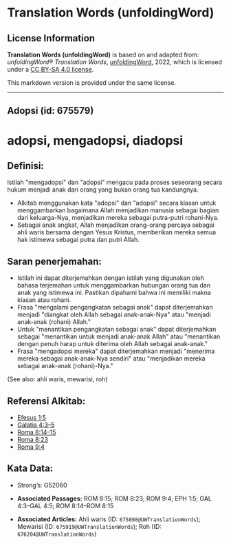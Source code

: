 # Translation Words (unfoldingWord)

## License Information

**Translation Words (unfoldingWord)** is based on and adapted from: _unfoldingWord® Translation Words_, [unfoldingWord](https://unfoldingword.org/utw), 2022, which is licensed under a [CC BY-SA 4.0 license](https://creativecommons.org/licenses/by-sa/4.0/legalcode.en).

This markdown version is provided under the same license.



--------------------------------

## Adopsi (id: 675579)

adopsi, mengadopsi, diadopsi
============================

Definisi:
---------

Istilah "mengadopsi" dan "adopsi" mengacu pada proses seseorang secara hukum menjadi anak dari orang yang bukan orang tua kandungnya.

* Alkitab menggunakan kata "adopsi" dan "adopsi" secara kiasan untuk menggambarkan bagaimana Allah menjadikan manusia sebagai bagian dari keluarga\-Nya, menjadikan mereka sebagai putra\-putri rohani\-Nya.
* Sebagai anak angkat, Allah menjadikan orang\-orang percaya sebagai ahli waris bersama dengan Yesus Kristus, memberikan mereka semua hak istimewa sebagai putra dan putri Allah.

Saran penerjemahan:
-------------------

* Istilah ini dapat diterjemahkan dengan istilah yang digunakan oleh bahasa terjemahan untuk menggambarkan hubungan orang tua dan anak yang istimewa ini. Pastikan dipahami bahwa ini memiliki makna kiasan atau rohani.
* Frasa "mengalami pengangkatan sebagai anak" dapat diterjemahkan menjadi "diangkat oleh Allah sebagai anak\-anak\-Nya" atau "menjadi anak\-anak (rohani) Allah."
* Untuk "menantikan pengangkatan sebagai anak" dapat diterjemahkan sebagai "menantikan untuk menjadi anak\-anak Allah" atau "menantikan dengan penuh harap untuk diterima oleh Allah sebagai anak\-anak."
* Frasa "mengadopsi mereka" dapat diterjemahkan menjadi "menerima mereka sebagai anak\-anak\-Nya sendiri" atau "menjadikan mereka sebagai anak\-anak (rohani)\-Nya."

(See also: ahli waris, mewarisi, roh)

Referensi Alkitab:
------------------

* [Efesus 1:5](https://ref.ly/Eph1:5)
* [Galatia 4:3–5](https://ref.ly/Gal4:3-Gal4:5)
* [Roma 8:14–15](https://ref.ly/Rom8:14-Rom8:15)
* [Roma 8:23](https://ref.ly/Rom8:23)
* [Roma 9:4](https://ref.ly/Rom9:4)

Kata Data:
----------

* Strong’s: G52060

* **Associated Passages:** ROM 8:15; ROM 8:23; ROM 9:4; EPH 1:5; GAL 4:3–GAL 4:5; ROM 8:14–ROM 8:15
* **Associated Articles:** Ahli waris (ID: `675898@UWTranslationWords`); Mewarisi (ID: `675919@UWTranslationWords`); Roh (ID: `676204@UWTranslationWords`)


